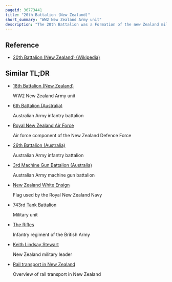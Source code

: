 ```yaml
---
pageid: 36773441
title: "20th Battalion (New Zealand)"
short_summary: "WW2 New Zealand Army unit"
description: "The 20th Battalion was a Formation of the new Zealand military Forces which served as an Infantry Battalion and then as an armoured Regiment as Part of the 2nd new zealand Division during the second World War."
---
```


## Reference

- [20th Battalion (New Zealand) (Wikipedia)](https://en.wikipedia.org/?curid=36773441)

## Similar TL;DR

- [18th Battalion (New Zealand)](/tldr/en/18th-battalion-new-zealand)

  WW2 New Zealand Army unit

- [6th Battalion (Australia)](/tldr/en/6th-battalion-australia)

  Australian Army infantry battalion

- [Royal New Zealand Air Force](/tldr/en/royal-new-zealand-air-force)

  Air force component of the New Zealand Defence Force

- [26th Battalion (Australia)](/tldr/en/26th-battalion-australia)

  Australian Army infantry battalion

- [3rd Machine Gun Battalion (Australia)](/tldr/en/3rd-machine-gun-battalion-australia)

  Australian Army machine gun battalion

- [New Zealand White Ensign](/tldr/en/new-zealand-white-ensign)

  Flag used by the Royal New Zealand Navy

- [743rd Tank Battalion](/tldr/en/743rd-tank-battalion)

  Military unit

- [The Rifles](/tldr/en/the-rifles)

  Infantry regiment of the British Army

- [Keith Lindsay Stewart](/tldr/en/keith-lindsay-stewart)

  New Zealand military leader

- [Rail transport in New Zealand](/tldr/en/rail-transport-in-new-zealand)

  Overview of rail transport in New Zealand
